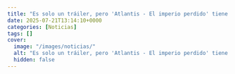 ```yaml
---
title: "Es solo un tráiler, pero 'Atlantis - El imperio perdido' tiene un live action hecho por fans que ya quisiera Disney"
date: 2025-07-21T13:14:10+0000
categories: [Noticias]
tags: []
cover:
  image: "/images/noticias/"
  alt: "Es solo un tráiler, pero 'Atlantis - El imperio perdido' tiene un live action hecho por fans que ya quisiera Disney"
  hidden: false
---
```




